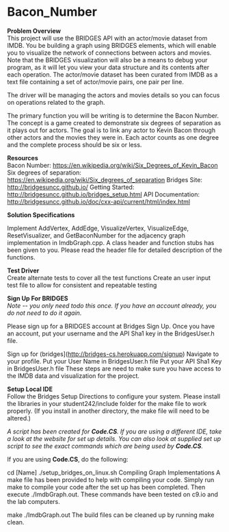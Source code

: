 # Bacon_Number
**Problem Overview** <br/>
This project will use the BRIDGES API with an actor/movie dataset from IMDB. You be building a graph using BRIDGES elements, which will enable you to visualize the network of connections between actors and movies. Note that the BRIDGES visualization will also be a means to debug your program, as it will let you view your data structure and its contents after each operation. The actor/movie dataset has been curated from IMDB as a text file containing a set of actor/movie pairs, one pair per line.

The driver will be managing the actors and movies details so you can focus on operations related to the graph.

The primary function you will be writing is to determine the Bacon Number. The concept is a game created to demonstrate six degrees of separation as it plays out for actors. The goal is to link any actor to Kevin Bacon through other actors and the movies they were in. Each actor counts as one degree and the complete process should be six or less.

**Resources**<br/>
Bacon Number: https://en.wikipedia.org/wiki/Six_Degrees_of_Kevin_Bacon
Six degrees of separation: https://en.wikipedia.org/wiki/Six_degrees_of_separation
Bridges Site: http://bridgesuncc.github.io/
Getting Started: http://bridgesuncc.github.io/bridges_setup.html
API Documentation: http://bridgesuncc.github.io/doc/cxx-api/current/html/index.html

**Solution Specifications**<br/>

Implement AddVertex, AddEdge, VisualizeVertex, VisualizeEdge, ResetVisualizer, and GetBaconNumber for the adjacency graph implementation in ImdbGraph.cpp. A class header and function stubs has been given to you. Please read the header file for detailed description of the functions.

**Test Driver** <br/>
Create alternate tests to cover all the test functions
Create an user input test file to allow for consistent and repeatable testing

**Sign Up For BRIDGES** <br/>
_Note -- you only need todo this once. If you have an account already, you do not need to do it again._

Please sign up for a BRIDGES account at Bridges Sign Up. Once you have an account, put your username and the API Sha1 key in the BridgesUser.h file.

Sign up for (bridges](http://bridges-cs.herokuapp.com/signup)
Navigate to your profile.
Put your User Name in BridgesUser.h file
Put your API Sha1 Key in BridgesUser.h file
These steps are need to make sure you have access to the IMDB data and visualization for the project.

**Setup Local IDE** <br/>
Follow the Bridges Setup Directions to configure your system. Please install the libraries in your student242/include folder for the make file to work properly. (If you install in another directory, the make file will need to be altered.)

_A script has been created for **Code.CS**. If you are using a different IDE, take a look at the website for set up details. You can also look at supplied set up script to see the exact commands which are being used by **Code.CS**._

If you are using **Code.CS**, do the following:

cd [Name]
./setup_bridges_on_linux.sh
Compiling Graph Implementations
A make file has been provided to help with compiling your code. Simply run make to compile your code after the set up has been completed. Then execute ./ImdbGraph.out. These commands have been tested on c9.io and the lab computers.

make
./ImdbGraph.out
The build files can be cleaned up by running make clean.
